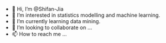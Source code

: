 - 👋 Hi, I’m @Shifan-Jia
- 👀 I’m interested in statistics modelling and machine learning.
- 🌱 I’m currently learning data mining.
- 💞️ I’m looking to collaborate on ...
- 📫 How to reach me ...

<!---
Shifan-Jia/Shifan-Jia is a ✨ special ✨ repository because its `README.md` (this file) appears on your GitHub profile.
You can click the Preview link to take a look at your changes.
--->
